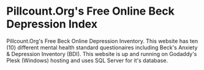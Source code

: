 # Pillcount.Org's Free Online Beck Depression Index
Pillcount.Org's Free Beck Online Depression Inventory.  This website has ten (10) different mental health standard questionaires including Beck's Anxiety & Depression Inventory (BDI).
This website is up and running on Godaddy's Plesk (Windows) hosting and uses SQL Server for it's database.
